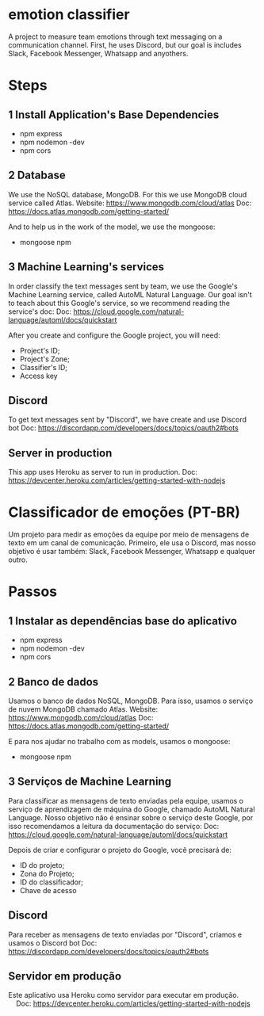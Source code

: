 # emotion classifier
A project to measure team emotions through text messaging on a communication channel.
First, he uses Discord, but our goal is includes Slack, Facebook Messenger, Whatsapp and anyothers.

# Steps
## 1 Install Application's Base Dependencies
- npm express
- npm nodemon -dev
- npm cors

## 2 Database
We use the NoSQL database, MongoDB. For this we use MongoDB cloud service called Atlas.
    Website: https://www.mongodb.com/cloud/atlas
    Doc: https://docs.atlas.mongodb.com/getting-started/

And to help us in the work of the model, we use the mongoose:
- mongoose npm

## 3 Machine Learning's services
In order classify the text messages sent by team, we use the Google's Machine Learning service, called AutoML Natural Language.
Our goal isn't to teach about this Google's service, so we recommend reading the service's doc:
    Doc: https://cloud.google.com/natural-language/automl/docs/quickstart

After you create and configure the Google project, you will need:
 - Project's ID;
 - Project's Zone;
 - Classifier's ID;
 - Access key

## Discord
To get text messages sent by "Discord", we have create and use Discord bot
    Doc: https://discordapp.com/developers/docs/topics/oauth2#bots

## Server in production
This app uses Heroku as server to run in production.
    Doc: https://devcenter.heroku.com/articles/getting-started-with-nodejs


# Classificador de emoções (PT-BR)
Um projeto para medir as emoções da equipe por meio de mensagens de texto em um canal de comunicação.
Primeiro, ele usa o Discord, mas nosso objetivo é usar também: Slack, Facebook Messenger, Whatsapp e qualquer outro.

# Passos
## 1 Instalar as dependências base do aplicativo
- npm express
- npm nodemon -dev
- npm cors

## 2 Banco de dados
Usamos o banco de dados NoSQL, MongoDB. Para isso, usamos o serviço de nuvem MongoDB chamado Atlas.
Website: https://www.mongodb.com/cloud/atlas
Doc: https://docs.atlas.mongodb.com/getting-started/

E para nos ajudar no trabalho com as models, usamos o mongoose:
- mongoose npm

## 3 Serviços de Machine Learning
Para classificar as mensagens de texto enviadas pela equipe, usamos o serviço de aprendizagem de máquina do Google, chamado AutoML Natural Language.
Nosso objetivo não é ensinar sobre o serviço deste Google, por isso recomendamos a leitura da documentação do serviço:
Doc: https://cloud.google.com/natural-language/automl/docs/quickstart

Depois de criar e configurar o projeto do Google, você precisará de:
- ID do projeto;
- Zona do Projeto;
- ID do classificador;
- Chave de acesso

## Discord
Para receber as mensagens de texto enviadas por "Discord", criamos e usamos o Discord bot
Doc: https://discordapp.com/developers/docs/topics/oauth2#bots

## Servidor em produção
Este aplicativo usa Heroku como servidor para executar em produção.
    Doc: https://devcenter.heroku.com/articles/getting-started-with-nodejs
